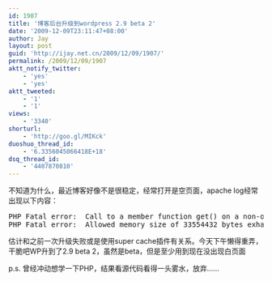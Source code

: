 ```yaml
---
id: 1907
title: '博客后台升级到wordpress 2.9 beta 2'
date: '2009-12-09T23:11:47+08:00'
author: Jay
layout: post
guid: 'http://ijay.net.cn/2009/12/09/1907/'
permalink: /2009/12/09/1907
aktt_notify_twitter:
    - 'yes'
    - 'yes'
aktt_tweeted:
    - '1'
    - '1'
views:
    - '3340'
shorturl:
    - 'http://goo.gl/MIKck'
duoshuo_thread_id:
    - '6.3356045066418E+18'
dsq_thread_id:
    - '4407870810'
---
```


不知道为什么，最近博客好像不是很稳定，经常打开是空页面，apache log经常出现以下内容：

<pre>
PHP Fatal error:  Call to a member function get() on a non-object in /hsphere/local/home/c275641/ijay.net.cn/wp-includes/cache.php on line 93
PHP Fatal error:  Allowed memory size of 33554432 bytes exhausted (tried to allocate 163667 bytes) in /hsphere/local/home/c275641/ijay.net.cn/wp-includes/functions.php on line 959
</pre>

估计和之前一次升级失败或是使用super cache插件有关系。今天下午懒得重弄，干脆吧WP升到了2.9 beta 2，虽然是beta，但是至少用到现在没出现白页面

p.s. 曾经冲动想学一下PHP，结果看源代码看得一头雾水，放弃……